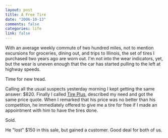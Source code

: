 ```yaml
--- 
layout: post
title: A Free Tire
date: "2006-10-13"
comments: false
categories: life
link: false
---
```

With an average weekly commute of two hundred miles, not to mention excursions for groceries, dining out, and trips to Illinois, the set of tires I purchased two years ago are worn out. I'm not into the wear indicators, yet, but the wear is uneven enough that the car has started pulling to the left at highway speeds.

Time for new tread.

Calling all the usual suspects yesterday morning I kept getting the same answer: $820. Finally I called <a href="http://www.tiresplus.com/" title="Tires Plus">Tire Plus</a>, described my need and got the same price quote. When I remarked that his price was no better than his competition, he immediately offered to give me a tire for free if I made an appointment with him to have the tires done.

Sold.

He "lost" $150 in this sale, but gained a customer. Good deal for both of us.
